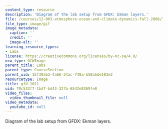 ```yaml
---
content_type: resource
description: 'Diagram of the lab setup from GFDX: Ekman layers.'
file: /courses/12-003-atmosphere-ocean-and-climate-dynamics-fall-2008/70c533f71bd7bd4332fb6542e8369fe0_gfd_1011.gif
file_type: image/gif
image_metadata:
  caption: ''
  credit: ''
  image-alt: ''
learning_resource_types:
- Labs
license: https://creativecommons.org/licenses/by-nc-sa/4.0/
ocw_type: OCWImage
parent_title: Labs
parent_type: CourseSection
parent_uid: 15f39ab3-4a66-34ac-748a-b58a5de103e2
resourcetype: Image
title: gfd_1011
uid: 70c533f7-1bd7-bd43-32fb-6542e8369fe0
video_files:
  video_thumbnail_file: null
video_metadata:
  youtube_id: null
---
```

Diagram of the lab setup from GFDX: Ekman layers.